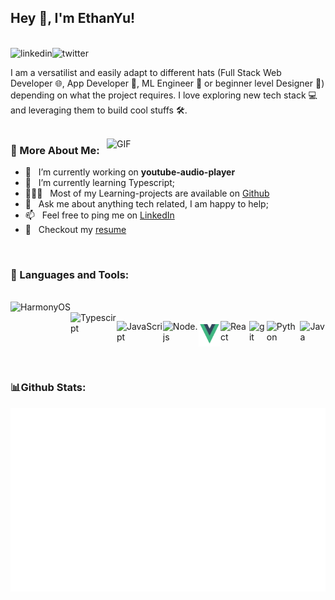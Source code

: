 ## Hey 👋, I'm EthanYu!

<br/>
<a href='https://www.linkedin.com/in/yu-haonan-372653265'><img align='left' alt="linkedin" src="https://raw.githubusercontent.com/rahul-jha98/rahul-jha98/561d474902b59c7429ec22bb73e225696c27b202/assets/linkedin.svg" height='18px'/></a>
<a href='https://twitter.com/yuethanhaonan'><img align='left' alt="twitter" src="https://raw.githubusercontent.com/rahul-jha98/rahul-jha98/561d474902b59c7429ec22bb73e225696c27b202/assets/twitter.svg" height='18px'/></a>
<br/>

I am a versatilist and easily adapt to different hats (Full Stack Web Developer 🌐, App Developer 📱, ML Engineer 🤖 or beginner level Designer 🎨) depending on what the project requires. I love exploring new tech stack 💻 and leveraging them to build cool stuffs 🛠️.
<br/>
<br/>

<img align="right" alt="GIF" src="https://raw.githubusercontent.com/rahul-jha98/rahul-jha98/main/techstack.gif" width="350px"/>
  
### 🧐 More About Me:

- 🔭 &nbsp; I’m currently working on **youtube-audio-player**
- 🌱 &nbsp; I’m currently learning Typescript;
- 👨🏻‍💻 &nbsp; Most of my Learning-projects are available on [Github](https://github.com/yhn128974?tab=repositories)
- 💬 &nbsp; Ask me about anything tech related, I am happy to help;
- 📫 &nbsp; Feel free to ping me on [LinkedIn](https://www.linkedin.com/in/l-%E9%BE%99-372653265/)
- 📝 &nbsp; Checkout my [resume](https://github.com/yhn128974)

<br>

### 🔨 Languages and Tools:

<br/>
<div>
  <a href="https://www.harmonyos.com" target="_blank"><img align="left" alt="HarmonyOS" height ="41px" src="https://upload.wikimedia.org/wikipedia/commons/c/cd/HarmonyOS_logo.svg"></a>
</div>
<br/>
<div style="display: flex; justify-content: start;">
<a href="https://www.typescriptlang.org/" target="_blank"><img align="left" alt="Typescirpt" height ="41px" src="https://raw.githubusercontent.com/rahul-jha98/github_readme_icons/main/language_and_tools/square/typescript/typescript.svg"></a>
  
<a href="https://developer.mozilla.org/en-US/docs/Web/JavaScript" target="_blank"> <img align="left" alt="JavaScript" height ="41px"  src="https://raw.githubusercontent.com/rahul-jha98/github_readme_icons/main/language_and_tools/square/javascript/javascript.svg"> </a>

<a href="https://nodejs.org" target="_blank"><img align="left" alt="Node.js" height ="41px" src="https://raw.githubusercontent.com/rahul-jha98/github_readme_icons/main/language_and_tools/square/node/node.svg"></a>

<a href="https://vuejs.org/" target="_blank"> <img align="left" alt="JavaScript" height ="41px"  src="./Icons/vuedotjs.svg"> </a>

<a href="https://reactjs.org/" target="_blank"> <img align="left" alt="React" height ="41px" src="https://raw.githubusercontent.com/rahul-jha98/github_readme_icons/main/language_and_tools/square/react/react.svg"></a>

<a href="https://git-scm.com/" target="_blank"> <img src="https://raw.githubusercontent.com/rahul-jha98/github_readme_icons/main/language_and_tools/square/git-scm/git-scm.svg" align="left" alt="git" height='41px'/> </a>

<a href="https://www.python.org" target="_blank"><img align="left" alt="Python" height ="41px" src="https://raw.githubusercontent.com/rahul-jha98/github_readme_icons/main/language_and_tools/square/python/python.svg"></a>

<a href="https://www.java.com" target="_blank"><img align="left" alt="Java" height ="41px" src="https://raw.githubusercontent.com/rahul-jha98/github_readme_icons/main/language_and_tools/square/java/java.svg"></a>
</div>
<br/>

### 📊Github Stats:

![Most Used Languages](templates/languages.svg)
<br>
